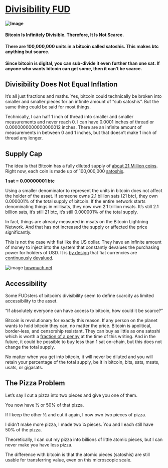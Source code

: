 # [Divisibility FUD](https://fudbitcoin.info/divisibility/)

  #### ![Image](https://fudbitcoin.info/wp-content/uploads/2021/01/Pizza-Divisibility.jpg)
  
  #### Bitcoin Is Infinitely Divisible. Therefore, It Is Not Scarce.
  
  #### There are 100,000,000 units in a bitcoin called satoshis. This makes btc anything but scarce.
  
  #### Since bitcoin is digital, you can sub-divide it even further than one sat. If anyone who wants bitcoin can get some, then it can’t be scarce.

  
## Divisibility Does Not Equal Inflation

It’s all just fractions and maths. Yes, bitcoin could technically be broken into smaller and smaller pieces for an infinite amount of “sub satoshis”. But the same thing could be said for most things.

Technically, I can half 1 inch of thread into smaller and smaller measurements and never reach 0. I can have 0.0001 inches of thread or 0.0000000000000000012 inches. There are an infinite amount of measurements in between 0 and 1 inches, but that doesn’t make 1 inch of thread any longer.

## Supply Cap

The idea is that Bitcoin has a fully diluted supply of [about 21 Million coins](https://en.bitcoin.it/wiki/Controlled_supply#Projected_Bitcoins_Long_Term). Right now, each coin is made up of 100,000,000 [satoshis](https://www.btcsatoshi.com/).

**1 sat = 0.00000001 btc**

Using a smaller denominator to represent the units in bitcoin does not affect the holder of the asset. If someone owns 2.1 billion sats (21 btc), they own 0.000001% of the total supply of bitcoin. If the entire network starts denominating things in millisats, they now own 2.1 trillion msats. It’s still 2.1 billion sats, it’s still 21 btc, it’s still 0.000001% of the total supply.

In fact, things are already measured in msats on the Bitcoin Lightning Network. And that has not increased the supply or affected the price significantly.

This is not the case with fiat like the US dollar. They have an infinite amount of money to inject into the system that constantly devalues the purchasing power for holders of USD. It is [by design](https://www.investopedia.com/terms/k/keynesianeconomics.asp) that fiat currencies are [continuously devalued](https://www.investopedia.com/terms/i/inflation.asp).

![image](https://cdn.howmuch.net/articles/Rise-and-Fall-of-the-USD-64c2.jpg)
[howmuch.net](https://howmuch.net/articles/rise-and-fall-dollar)

## Accessibility

Some FUDsters of bitcoin’s divisibility seem to define scarcity as limited accessibility to the asset.

“If absolutely everyone can have access to bitcoin, how could it be scarce?”

Bitcoin is revolutionary for exactly this reason. If any person on the planet wants to hold bitcoin they can, no matter the price. Bitcoin is apolitical, border-less, and censorship resistant. They can buy as little as one satoshi which is worth a [fraction of a penny](https://sat-cent.vercel.app/) at the time of this writing. And in the future, it could be possible to buy less than 1 sat on-chain, but this does not change the total supply.

No matter when you get into bitcoin, it will never be diluted and you will retain your percentage of the total supply, be it in bitcoin, bits, sats, msats, usats, or gigasats.

## The Pizza Problem

Let’s say I cut a pizza into two pieces and give you one of them. 

You now have ½ or 50% of that pizza.

If I keep the other ½ and cut it again, I now own two pieces of pizza.

I didn’t make more pizza, I made two ¼ pieces. You and I each still have 50% of the pizza. 

Theoretically, I can cut my pizza into billions of little atomic pieces, but I can never make you have less pizza.

The difference with bitcoin is that the atomic pieces (satoshis) are still usable for transferring value, even on this microscopic scale. 
